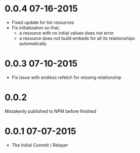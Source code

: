 0.0.4 07-16-2015
================
  * Fixed update for list resources
  * Fix initialization so that;
    - a resource with no initial values does not error
    - a resource does not build embeds for all its relationships automatically

0.0.3 07-10-2015
================
* Fix issue with endless refetch for missing relationship

0.0.2
================
Mistakenly published to NPM before finished

0.0.1 07-07-2015
================
* The Initial Commit / Relayer
